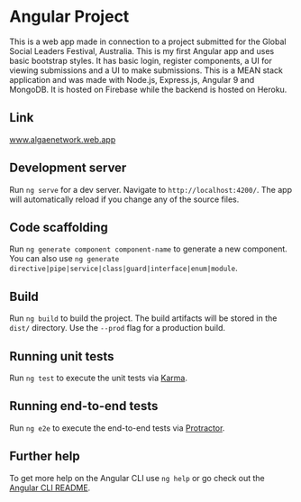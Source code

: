 # Angular Project

This is a web app made in connection to a project submitted for the Global Social Leaders Festival, Australia. This is my first Angular app and uses basic bootstrap styles.
It has basic login, register components, a UI for viewing submissions and a UI to make submissions.
This is a MEAN stack application and was made with Node.js, Express.js, Angular 9 and MongoDB.
It is hosted on Firebase while the backend is hosted on Heroku.

## Link

www.algaenetwork.web.app

## Development server

Run `ng serve` for a dev server. Navigate to `http://localhost:4200/`. The app will automatically reload if you change any of the source files.

## Code scaffolding

Run `ng generate component component-name` to generate a new component. You can also use `ng generate directive|pipe|service|class|guard|interface|enum|module`.

## Build

Run `ng build` to build the project. The build artifacts will be stored in the `dist/` directory. Use the `--prod` flag for a production build.

## Running unit tests

Run `ng test` to execute the unit tests via [Karma](https://karma-runner.github.io).

## Running end-to-end tests

Run `ng e2e` to execute the end-to-end tests via [Protractor](http://www.protractortest.org/).

## Further help

To get more help on the Angular CLI use `ng help` or go check out the [Angular CLI README](https://github.com/angular/angular-cli/blob/master/README.md).

